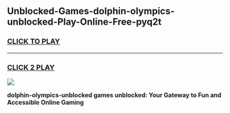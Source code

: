
## Unblocked-Games-dolphin-olympics-unblocked-Play-Online-Free-pyq2t
<h3>
<a href="https://premium76.site?title=dolphin-olympics-unblocked&ref=26A">CLICK TO PLAY</a></h3>
<hr>

<h3>
<a href="https://premium76.site?title=dolphin-olympics-unblocked&ref=26A">CLICK 2 PLAY</a>
  
</h3>

<a href="https://premium76.site?title=dolphin-olympics-unblocked&ref=26A"><img src="https://clearcache.store/games.png"></a>


**dolphin-olympics-unblocked games unblocked: Your Gateway to Fun and Accessible Online Gaming**
